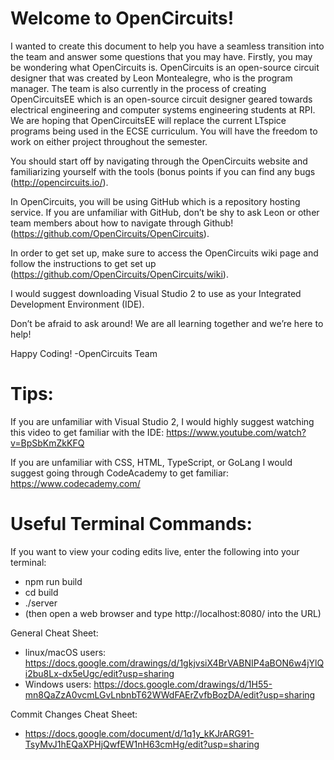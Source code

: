 # Welcome to OpenCircuits!

I wanted to create this document to help you have a seamless transition into the team and answer some questions that you may have. Firstly, you may be wondering what OpenCircuits is. 
OpenCircuits is an open-source circuit designer that was created by Leon Montealegre, who is the program manager. The team is also currently in the process of creating OpenCircuitsEE which is an open-source circuit designer geared towards electrical engineering and computer systems engineering students at RPI. We are hoping that OpenCircuitsEE will replace the current LTspice programs being used in the ECSE curriculum. You will have the freedom to work on either project throughout the semester.

You should start off by navigating through the OpenCircuits website and familiarizing yourself with the tools (bonus points if you can find any bugs (http://opencircuits.io/).

In OpenCircuits, you will be using GitHub which is a repository hosting service. If you are unfamiliar with GitHub, don’t be shy to ask Leon or other team members about how to navigate through Github! (https://github.com/OpenCircuits/OpenCircuits). 

In order to get set up, make sure to access the OpenCircuits wiki page and follow the instructions to get set up (https://github.com/OpenCircuits/OpenCircuits/wiki).

I would suggest downloading Visual Studio 2 to use as your Integrated Development Environment (IDE).

Don’t be afraid to ask around! We are all learning together and we’re here to help!

Happy Coding!
-OpenCircuits Team

# Tips:
If you are unfamiliar with Visual Studio 2, I would highly suggest watching this video to get familiar with the IDE: https://www.youtube.com/watch?v=BpSbKmZkKFQ

If you are unfamiliar with CSS, HTML, TypeScript, or GoLang I would suggest going through CodeAcademy to get familiar: https://www.codecademy.com/

# Useful Terminal Commands:
If you want to view your coding edits live, enter the following into your terminal:
* npm run build
* cd build
* ./server
* (then open a web browser and type http://localhost:8080/ into the URL)

General Cheat Sheet:
* linux/macOS users:  https://docs.google.com/drawings/d/1gkjvsiX4BrVABNIP4aBON6w4jYlQi2bu8Lx-dx5eUgc/edit?usp=sharing
* Windows users:      https://docs.google.com/drawings/d/1H55-mn8QaZzA0vcmLGvLnbnbT62WWdFAErZvfbBozDA/edit?usp=sharing

Commit Changes Cheat Sheet:
* https://docs.google.com/document/d/1q1y_kKJrARG91-TsyMvJ1hEQaXPHjQwfEW1nH63cmHg/edit?usp=sharing

